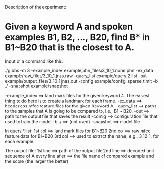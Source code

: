 Description of the experiment:

Given a keyword A and spoken examples B1, B2, ..., B20, find B* in B1~B20 that is the closest to A.
===================================================================================================

Input of a command like this:

./gibbs -m 3 -example_index example/phn_files/3_10_1.norm.phn -ex_data example/raw_files/3_10_1.jnas.raw -query_list example/query.2.list -out example/output_files/3_10_1.jnas.out -config example/config_sparse_timit -b ./ -snapshot example/snapshot

-example_index ==> land mark files for the given keyword A. The easiest thing to do here is to create a landmark for each frame.
-ex_data       ==> headerless mfcc feature files for the given Keyword A.
-query_list    ==> paths to the samples that A is going to be compared to, i.e., B1 ~ B20.
-out           ==> path to the output file that saves the result
-config        ==> configuration file that used to train the model
-b ./          ==> (not used)
-snapshot      ==> model file

In query.*.list:
1st col ==> land mark files for B1~B20
2nd col ==> raw mfcc feature data for B1~B20
3rd col ==> used to extract the name, e.g., 3_12_1, for each example. 


The output file:
1st line         ==> path of the output file
2nd line         ==> decoded unit sequence of A
every line after ==> the file name of compared example and the score (the larger the better)
